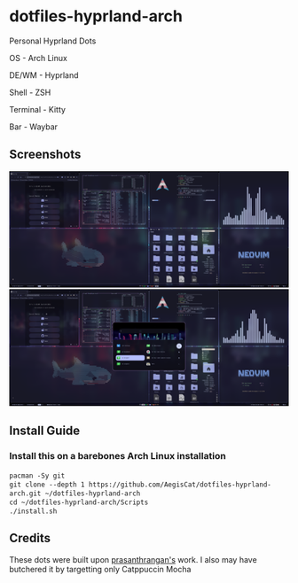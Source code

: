 # dotfiles-hyprland-arch
Personal Hyprland Dots

OS - Arch Linux

DE/WM - Hyprland

Shell - ZSH

Terminal - Kitty

Bar - Waybar

## Screenshots

![ss1](https://github.com/AegisCat/dotfiles-hyprland-arch/blob/main/240124_02h02m17s_screenshot.png)
![ss2](https://github.com/AegisCat/dotfiles-hyprland-arch/blob/main/240124_02h03m09s_screenshot.png)

## Install Guide

<h3> Install this on a barebones Arch Linux installation </h3>

```shell
pacman -Sy git
git clone --depth 1 https://github.com/AegisCat/dotfiles-hyprland-arch.git ~/dotfiles-hyprland-arch
cd ~/dotfiles-hyprland-arch/Scripts
./install.sh
```

## Credits

These dots were built upon [prasanthrangan's](https://github.com/prasanthrangan)
work. I also may have butchered it by targetting only Catppuccin Mocha
